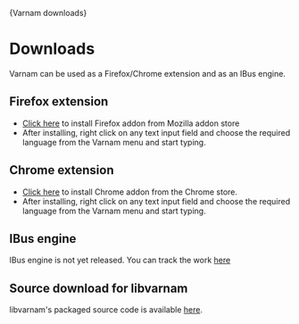 {Varnam downloads}

# Downloads

Varnam can be used as a Firefox/Chrome extension and as an IBus engine.

## Firefox extension

* [Click here](https://addons.mozilla.org/en-US/firefox/addon/varnam-transliteration-base/) to install Firefox addon from Mozilla addon store
* After installing, right click on any text input field and choose the required language from the Varnam menu and start typing.

## Chrome extension

* [Click here](https://chrome.google.com/webstore/detail/varnam-ime/abcfkeabpcanobhdmcmdabejaamephaf) to install Chrome addon from the Chrome store.
* After installing, right click on any text input field and choose the required language from the Varnam menu and start typing.

## IBus engine

IBus engine is not yet released. You can track the work [here](https://github.com/varnamproject/libvarnam-ibus)

## Source download for libvarnam

libvarnam's packaged source code is available [here](http://download.savannah.gnu.org/releases/varnamproject/libvarnam/source/).
